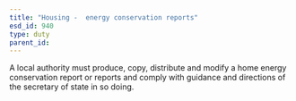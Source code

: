 ```yaml
---
title: "Housing -  energy conservation reports"
esd_id: 940
type: duty
parent_id:  
---
```


A local authority must produce, copy, distribute and modify a home energy conservation report  or reports and comply with guidance and directions of the secretary of state in so doing.

